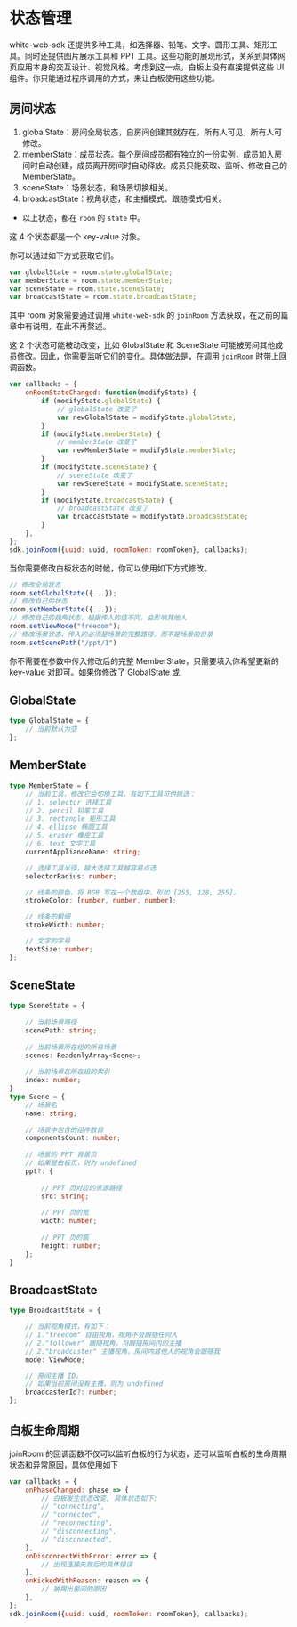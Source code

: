 # 状态管理

white-web-sdk 还提供多种工具，如选择器、铅笔、文字、圆形工具、矩形工具。同时还提供图片展示工具和 PPT 工具。这些功能的展现形式，关系到具体网页应用本身的交互设计、视觉风格。考虑到这一点，白板上没有直接提供这些 UI 组件。你只能通过程序调用的方式，来让白板使用这些功能。

## 房间状态

1. globalState：房间全局状态，自房间创建其就存在。所有人可见，所有人可修改。
1. memberState：成员状态。每个房间成员都有独立的一份实例，成员加入房间时自动创建，成员离开房间时自动释放。成员只能获取、监听、修改自己的 MemberState。
1. sceneState：场景状态，和场景切换相关。
1. broadcastState：视角状态，和主播模式、跟随模式相关。

* 以上状态，都在 `room` 的 `state` 中。

这 4 个状态都是一个 key-value 对象。

你可以通过如下方式获取它们。

```javascript
var globalState = room.state.globalState;
var memberState = room.state.memberState;
var sceneState = room.state.sceneState;
var broadcastState = room.state.broadcastState;
```

其中 room 对象需要通过调用 `white-web-sdk` 的 `joinRoom` 方法获取，在之前的篇章中有说明，在此不再赘述。

这 2 个状态可能被动改变，比如 GlobalState 和 SceneState 可能被房间其他成员修改。因此，你需要监听它们的变化。具体做法是，在调用 `joinRoom` 时带上回调函数。

```javascript
var callbacks = {
    onRoomStateChanged: function(modifyState) {
        if (modifyState.globalState) {
            // globalState 改变了
            var newGlobalState = modifyState.globalState;
        }
        if (modifyState.memberState) {
            // memberState 改变了
            var newMemberState = modifyState.memberState;
        }
        if (modifyState.sceneState) {
            // sceneState 改变了
            var newSceneState = modifyState.sceneState;
        }
        if (modifyState.broadcastState) {
            // broadcastState 改变了
            var broadcastState = modifyState.broadcastState;
        }
    },
};
sdk.joinRoom({uuid: uuid, roomToken: roomToken}, callbacks);
```

当你需要修改白板状态的时候，你可以使用如下方式修改。

```javascript
// 修改全局状态
room.setGlobalState({...});
// 修改自己的状态
room.setMemberState({...});
// 修改自己的视角状态，根据传入的值不同，会影响其他人
room.setViewMode("freedom");
// 修改场景状态，传入的必须是场景的完整路径，而不是场景的目录
room.setScenePath("/ppt/1")
```

你不需要在参数中传入修改后的完整 MemberState，只需要填入你希望更新的 key-value 对即可。如果你修改了 GlobalState 或

## GlobalState

```typescript
type GlobalState = {
    // 当前默认为空
};
```

## MemberState

```typescript
type MemberState = {
    // 当前工具，修改它会切换工具。有如下工具可供挑选：
    // 1. selector 选择工具
    // 2. pencil 铅笔工具
    // 3. rectangle 矩形工具
    // 4. ellipse 椭圆工具
    // 5. eraser 橡皮工具
    // 6. text 文字工具
    currentApplianceName: string;

    // 选择工具半径，越大选择工具越容易点选
    selectorRadius: number;

    // 线条的颜色，将 RGB 写在一个数组中。形如 [255, 128, 255]。
    strokeColor: [number, number, number];

    // 线条的粗细
    strokeWidth: number;

    // 文字的字号
    textSize: number;
};
```

## SceneState

```typescript
type SceneState = {
    
    // 当前场景路径
    scenePath: string;
    
    // 当前场景所在组的所有场景
    scenes: ReadonlyArray<Scene>;
    
    // 当前场景在所在组的索引
    index: number;
}
type Scene = {
    // 场景名
    name: string;
    
    // 场景中包含的组件数目
    componentsCount: number;
    
    // 场景的 PPT 背景页
    // 如果是白板页，则为 undefined
    ppt?: {
        
        // PPT 页对应的资源路径
        src: string;
        
        // PPT 页的宽
        width: number;
        
        // PPT 页的高
        height: number;
	};
}
```

## BroadcastState

```typescript
type BroadcastState = {

    // 当前视角模式，有如下：
    // 1."freedom" 自由视角，视角不会跟随任何人
    // 2."follower" 跟随视角，将跟随房间内的主播
    // 2."broadcaster" 主播视角，房间内其他人的视角会跟随我
    mode: ViewMode;

    // 房间主播 ID。
    // 如果当前房间没有主播，则为 undefined
    broadcasterId?: number;
};
```

## 白板生命周期

joinRoom 的回调函数不仅可以监听白板的行为状态，还可以监听白板的生命周期状态和异常原因，具体使用如下

```javascript
var callbacks = {
    onPhaseChanged: phase => {
		// 白板发生状态改变, 具体状态如下:
        // "connecting",
    	// "connected",
    	// "reconnecting",
    	// "disconnecting",
    	// "disconnected",
    },
    onDisconnectWithError: error => {
        // 出现连接失败后的具体错误
    },
    onKickedWithReason: reason => {
        // 被踢出房间的原因
    },
};
sdk.joinRoom({uuid: uuid, roomToken: roomToken}, callbacks);
```